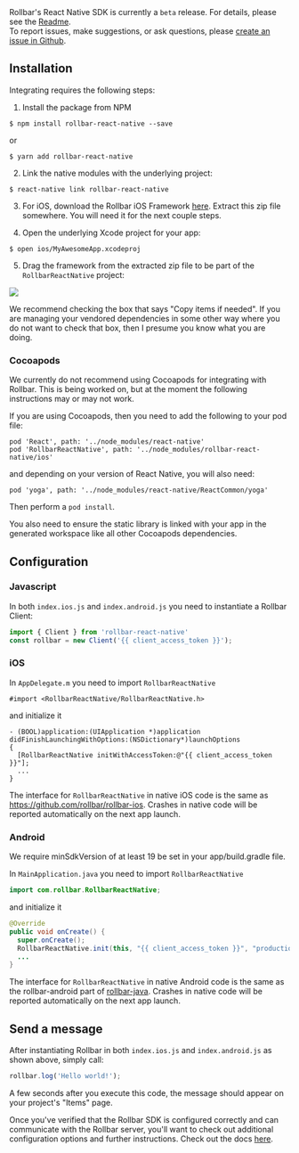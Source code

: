 <div class="alert alert-info">
	Rollbar's React Native SDK is currently a <code>beta</code> release.  For details, please see the <a href="https://github.com/rollbar/rollbar-react-native/blob/master/README.md">Readme</a>.<br>
	To report issues, make suggestions, or ask questions, please <a href="https://github.com/rollbar/rollbar-react-native/issues/new">create an issue in Github</a>.
</div>

## Installation

Integrating requires the following steps:


1. Install the package from NPM

```
$ npm install rollbar-react-native --save
```

or

```
$ yarn add rollbar-react-native
```

2. Link the native modules with the underlying project:

```
$ react-native link rollbar-react-native
```

3. For iOS, download the Rollbar iOS Framework
   [here](https://github.com/rollbar/rollbar-ios/releases/download/v1.0.0-alpha5/Rollbar.zip). Extract this
   zip file somewhere. You will need it for the next couple steps.

4. Open the underlying Xcode project for your app:

```
$ open ios/MyAwesomeApp.xcodeproj
```

5. Drag the framework from the extracted zip file to be part of the `RollbarReactNative` project:

![](https://raw.githubusercontent.com/rollbar/rollbar-react-native/master/iosFrameworks.png)

We recommend checking the box that says "Copy items if needed". If you are managing your vendored
dependencies in some other way where you do not want to check that box, then I presume you know what
you are doing.

### Cocoapods

We currently do not recommend using Cocoapods for integrating with Rollbar. This is being worked on,
but at the moment the following instructions may or may not work.

If you are using Cocoapods, then you need to add the following to your pod file:

```
pod 'React', path: '../node_modules/react-native'
pod 'RollbarReactNative', path: '../node_modules/rollbar-react-native/ios'
```

and depending on your version of React Native, you will also need:

```
pod 'yoga', path: '../node_modules/react-native/ReactCommon/yoga'
```

Then perform a `pod install`.

You also need to ensure the static library is linked with your app in the generated workspace like
all other Cocoapods dependencies.

## Configuration

### Javascript

In both `index.ios.js` and `index.android.js` you need to instantiate a Rollbar Client:

```js
import { Client } from 'rollbar-react-native'
const rollbar = new Client('{{ client_access_token }}');
```

### iOS

In `AppDelegate.m` you need to import `RollbarReactNative`

```objc
#import <RollbarReactNative/RollbarReactNative.h>
```

and initialize it

```objc
- (BOOL)application:(UIApplication *)application didFinishLaunchingWithOptions:(NSDictionary*)launchOptions
{
  [RollbarReactNative initWithAccessToken:@"{{ client_access_token }}"];
  ...
}
```

The interface for `RollbarReactNative` in native iOS code is the same as
https://github.com/rollbar/rollbar-ios. Crashes in native code will be reported automatically on the
next app launch.

### Android

We require minSdkVersion of at least 19 be set in your app/build.gradle file.

In `MainApplication.java` you need to import `RollbarReactNative`

```java
import com.rollbar.RollbarReactNative;
```

and initialize it

```java
@Override
public void onCreate() {
  super.onCreate();
  RollbarReactNative.init(this, "{{ client_access_token }}", "production");
  ...
}
```

The interface for `RollbarReactNative` in native Android code is the same as the rollbar-android
part of [rollbar-java](https://github.com/rollbar/rollbar-java). Crashes in native code will be reported
automatically on the next app launch.

## Send a message

After instantiating Rollbar in both `index.ios.js` and `index.android.js` as shown above, simply call:

```js
rollbar.log('Hello world!');
```

A few seconds after you execute this code, the message should appear on your project's "Items" page.


Once you've verified that the Rollbar SDK is configured correctly and can communicate with the Rollbar server, you'll
want to check out additional configuration options and further instructions. Check out the docs [here](https://rollbar.com/docs/notifier/rollbar-react-native/).